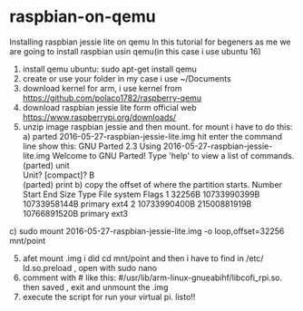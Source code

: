 # raspbian-on-qemu
Installing raspbian jessie lite on qemu
In this tutorial for begeners as me we are going to install raspbian usin qemu(in this case i use ubuntu 16)
1) install qemu ubuntu:
sudo apt-get install qemu
2) create or use your folder in my case i use ~/Documents
3) download kernel for arm, i use kernel from  https://github.com/polaco1782/raspberry-qemu
4) download raspbian jessie lite form official web https://www.raspberrypi.org/downloads/
5) unzip  image raspbian jessie and then mount. for mount i have to do this:
  a) parted  2016-05-27-raspbian-jessie-lite.img hit enter the command line show this:
GNU Parted 2.3
Using 2016-05-27-raspbian-jessie-lite.img
Welcome to GNU Parted! Type 'help' to view a list of commands.
(parted) unit                                                             
Unit?  [compact]? B                                                       
(parted) print
  b) copy the offset of where the partition starts.
  Number  Start          End            Size           Type     File system     Flags
 1      32256B         10733990399B   10733958144B   primary  ext4
 2      10733990400B   21500881919B   10766891520B   primary  ext3
 
 c) sudo mount 2016-05-27-raspbian-jessie-lite.img -o loop,offset=32256  mnt/point

5) afet mount .img  i did cd mnt/point and then i have to find in /etc/  ld.so.preload , open with sudo nano 
6) comment with #  like this: #/usr/lib/arm-linux-gnueabihf/libcofi_rpi.so. then saved , exit and unmount the .img
7) execute the script for run your virtual pi. listo!!
 
